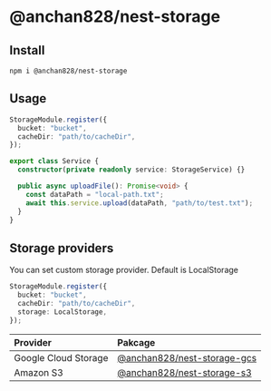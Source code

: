 # @anchan828/nest-storage

## Install

```shell
npm i @anchan828/nest-storage
```

## Usage

```ts
StorageModule.register({
  bucket: "bucket",
  cacheDir: "path/to/cacheDir",
});
```

```ts
export class Service {
  constructor(private readonly service: StorageService) {}

  public async uploadFile(): Promise<void> {
    const dataPath = "local-path.txt";
    await this.service.upload(dataPath, "path/to/test.txt");
  }
}
```

## Storage providers

You can set custom storage provider. Default is LocalStorage

```ts
StorageModule.register({
  bucket: "bucket",
  cacheDir: "path/to/cacheDir",
  storage: LocalStorage,
});
```

| Provider             | Pakcage                                                                                  |
| :------------------- | :--------------------------------------------------------------------------------------- |
| Google Cloud Storage | [@anchan828/nest-storage-gcs](https://www.npmjs.com/package/@anchan828/nest-storage-gcs) |
| Amazon S3            | [@anchan828/nest-storage-s3](https://www.npmjs.com/package/@anchan828/nest-storage-s3)   |

